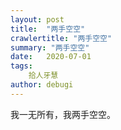 ```yaml
---
layout: post
title:  "两手空空"
crawlertitle: "两手空空"
summary: "两手空空"
date:   2020-07-01
tags: 
    拾人牙慧
author: debugi
---
```


我一无所有，我两手空空。










